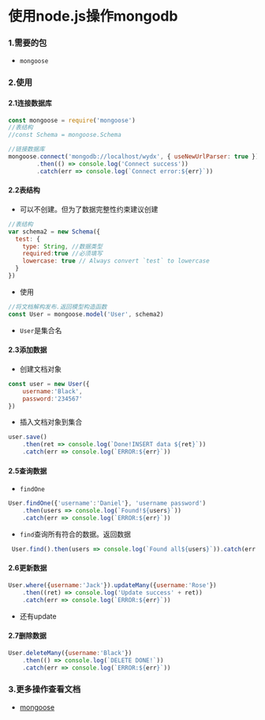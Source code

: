 # **使用node.js操作mongodb**

### **1.需要的包**

- `mongoose`

### **2.使用**

#### **2.1连接数据库**

```javascript
const mongoose = require('mongoose')
//表结构
//const Schema = mongoose.Schema

//链接数据库
mongoose.connect('mongodb://localhost/wydx', { useNewUrlParser: true })
        .then(() => console.log('Connect success'))
        .catch(err => console.log(`Connect error:${err}`))
```

#### **2.2表结构**

- 可以不创建。但为了数据完整性约束建议创建

```javascript
//表结构
var schema2 = new Schema({
  test: {
    type: String, //数据类型
    required:true //必须填写
    lowercase: true // Always convert `test` to lowercase
  }
})
```

- 使用

```javascript
//将文档解构发布.返回模型构造函数
const User = mongoose.model('User', schema2)
```

- `User`是集合名

#### **2.3添加数据**

- 创建文档对象

```javascript
const user = new User({
    username:'Black',
    password:'234567'
})
```

- 插入文档对象到集合

```javascript
user.save()
    .then(ret => console.log(`Done!INSERT data ${ret}`))
    .catch(err => console.log(`ERROR:${err}`))
```

#### **2.5查询数据**

- `findOne`

```javascript
User.findOne({'username':'Daniel'}, 'username password')
    .then(users => console.log(`Found!${users}`))
    .catch(err => console.log(`ERROR:${err}`))
```

- `find`查询所有符合的数据。返回数据

```javascript
 User.find().then(users => console.log(`Found all${users}`)).catch(err => console.log(err))
```

#### **2.6更新数据**

```javascript
User.where({username:'Jack'}).updateMany({username:'Rose'})
    .then((ret) => console.log('Update success' + ret))
    .catch(err => console.log(`ERROR:${err}`))
```
- 还有update

#### **2.7删除数据**

```javascript
User.deleteMany({username:'Black'})
    .then(() => console.log(`DELETE DONE!`))
    .catch(err => console.log(`ERROR:${err}`))
```

### **3.更多操作查看文档**

- [mongoose](http://mongoosejs.net/docs/)


